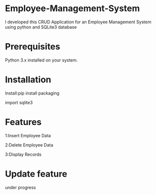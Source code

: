 # Employee-Management-System
I developed this CRUD Application for an Employee Management System using python and SQLite3 database

# Prerequisites
Python 3.x installed on your system.

# Installation
Install:pip install packaging

import sqlite3 
# Features
1:Insert Employee Data

2:Delete Employee Data

3:Display Records

# Update feature
under progress
